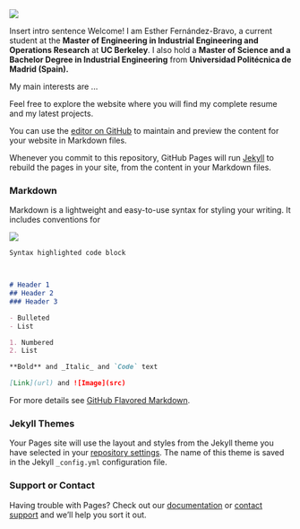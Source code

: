 <img src="https://efbravo.github.io/Personal/foto_carnet.PNG">

Insert intro sentence
Welcome! I am Esther Fernández-Bravo, a current student at the **Master of Engineering in Industrial Engineering and Operations Research** at **UC Berkeley**. I also hold a **Master of Science and a Bachelor Degree in Industrial Engineering** from **Universidad Politécnica de Madrid (Spain).**

My main interests are ...

Feel free to explore the website where you will find my complete resume and my latest projects. 

You can use the [editor on GitHub](https://github.com/efbravo/Personal/edit/gh-pages/index.md) to maintain and preview the content for your website in Markdown files.

Whenever you commit to this repository, GitHub Pages will run [Jekyll](https://jekyllrb.com/) to rebuild the pages in your site, from the content in your Markdown files.

### Markdown

Markdown is a lightweight and easy-to-use syntax for styling your writing. It includes conventions for

<img src="https://efbravo.github.io/Personal/Blackwell_data_head.PNG">



```markdown
Syntax highlighted code block



# Header 1
## Header 2
### Header 3

- Bulleted
- List

1. Numbered
2. List

**Bold** and _Italic_ and `Code` text

[Link](url) and ![Image](src)
```

For more details see [GitHub Flavored Markdown](https://guides.github.com/features/mastering-markdown/).

### Jekyll Themes

Your Pages site will use the layout and styles from the Jekyll theme you have selected in your [repository settings](https://github.com/efbravo/Personal/settings/pages). The name of this theme is saved in the Jekyll `_config.yml` configuration file.

### Support or Contact

Having trouble with Pages? Check out our [documentation](https://docs.github.com/categories/github-pages-basics/) or [contact support](https://support.github.com/contact) and we’ll help you sort it out.
